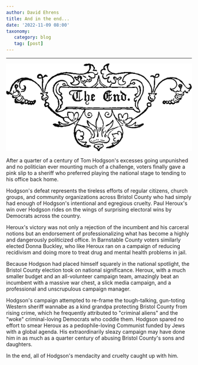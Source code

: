```yaml
---
author: David Ehrens
title: And in the end...
date: '2022-11-09 08:00'
taxonomy:
   category: blog
   tag: [post]
---
```

---
 
![](the-end.png)

After a quarter of a century of Tom Hodgson's excesses going unpunished and no politician ever mounting much of a challenge, voters finally gave a pink slip to a sheriff who preferred playing the national stage to tending to his office back home.

Hodgson's defeat represents the tireless efforts of regular citizens, church groups, and community organizations across Bristol County who had simply had enough of Hodgson's intentional and egregious cruelty. Paul Heroux's win over Hodgson rides on the wings of surprising electoral wins by Democrats across the country.

Heroux's victory was not only a rejection of the incumbent and his carceral notions but an endorsement of professionalizing what has become a highly and dangerously politicized office. In Barnstable County voters similarly elected Donna Buckley, who like Heroux ran on a campaign of reducing recidivism and doing more to treat drug and mental health problems in jail.

Because Hodgson had placed himself squarely in the national spotlight, the Bristol County election took on national significance. Heroux, with a much smaller budget and an all-volunteer campaign team, amazingly beat an incumbent with a massive war chest, a slick media campaign, and a professional and unscrupulous campaign manager.

Hodgson's campaign attempted to re-frame the tough-talking, gun-toting Western sheriff wannabe as a kind grandpa protecting Bristol County from rising crime, which he frequently attributed to "criminal aliens" and the "woke" criminal-loving Democrats who coddle them. Hodgson spared no effort to smear Heroux as a pedophile-loving Communist funded by Jews with a global agenda. His extraordinarily sleazy campaign may have done him in as much as a quarter century of abusing Bristol County's sons and daughters.

In the end, all of Hodgson's mendacity and cruelty caught up with him.

